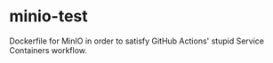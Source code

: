 # minio-test

Dockerfile for MinIO in order to satisfy GitHub Actions' stupid Service Containers workflow.
